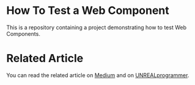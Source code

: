 # How To Test a Web Component

This is a repository containing a project demonstrating how to test Web Components.

# Related Article

You can read the related article on [Medium]() and on [UNREALprogrammer](https://www.unrealprogrammer.com/how-to-test-a-web-component/).

